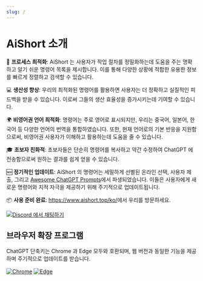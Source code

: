 ```yaml
---
slug: /
---
```


# AiShort 소개

🚀 **프로세스 최적화**: AiShort 는 사용자가 작업 절차를 정밀화하는데 도움을 주는 명확하고 알기 쉬운 명령어 목록을 제시합니다. 이를 통해 다양한 상황에 적합한 유용한 정보를 빠르게 정렬하고 검색할 수 있습니다.

💻 **생산성 향상**: 우리의 최적화된 명령어를 활용하면 사용자는 더 정확하고 실질적인 피드백을 받을 수 있습니다. 이로써 그들의 생산 효율성을 증가시키는데 기여할 수 있습니다.

🌍 **비영어권 언어 최적화**: 명령어는 주로 영어로 표시되지만, 우리는 중국어, 일본어, 한국어 등 다양한 언어의 번역을 통합하였습니다. 또한, 현재 언어로의 기본 반응을 지원함으로써, 비영어권 사용자가 이해하고 활용하는데 도움을 줄 수 있습니다.

🎓 **초보자 친화적**: 초보자들은 단순히 명령어를 복사하고 약간 수정하여 ChatGPT 에 전송함으로써 원하는 결과를 쉽게 얻을 수 있습니다.

🆕 **정기적인 업데이트**: AiShort 의 명령어는 세밀하게 선별된 온라인 선택, 사용자 제출, 그리고 [Awesome ChatGPT Prompts](https://github.com/f/awesome-chatgpt-prompts)에서 파생되었습니다. 이들은 사용자에게 새로운 명령어와 지적 자극을 제공하기 위해 주기적으로 업데이트됩니다.

📦 **사용 준비 완료**: <https://www.aishort.top/ko/>에서 우리를 방문하세요.

<a href="https://discord.gg/PZTQfJ4GjX">
   <img src="https://img.shields.io/discord/1048780149899939881?color=%2385c8c8&label=Discord&logo=discord&style=for-the-badge" alt="Discord 에서 채팅하기" />
</a>

## 브라우저 확장 프로그램

ChatGPT 단축키는 Chrome 과 Edge 모두와 호환되며, 웹 버전과 동일한 기능을 제공하며 주기적으로 업데이트를 받습니다.

<a href="https://chrome.google.com/webstore/detail/chatgpt-shortcut/blcgeoojgdpodnmnhfpohphdhfncblnj">
  <img src="https://img.newzone.top/2023-06-05-12-28-49.png?imageMogr2/format/webp"  alt="Chrome" valign="middle" /></a>

<a href="https://microsoftedge.microsoft.com/addons/detail/chatgpt-shortcut/hnggpalhfjmdhhmgfjpmhlfilnbmjoin">
  <img src="https://img.newzone.top/2023-06-05-12-26-20.png?imageMogr2/format/webp" alt="Edge" valign="middle" /></a>
